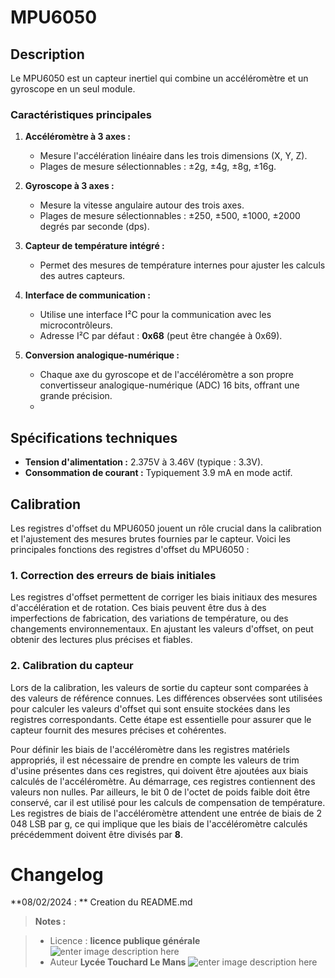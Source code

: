﻿#  MPU6050

## Description 
Le MPU6050 est un capteur inertiel qui combine un accéléromètre et un gyroscope en un seul module.
### Caractéristiques principales

1.  **Accéléromètre à 3 axes :**
    
    -   Mesure l'accélération linéaire dans les trois dimensions (X, Y, Z).
    -   Plages de mesure sélectionnables : ±2g, ±4g, ±8g, ±16g.
3.  **Gyroscope à 3 axes :**
    
    -   Mesure la vitesse angulaire autour des trois axes.
    -   Plages de mesure sélectionnables : ±250, ±500, ±1000, ±2000 degrés par seconde (dps).
4.  **Capteur de température intégré :**
    
    -   Permet des mesures de température internes pour ajuster les calculs des autres capteurs.
5.  **Interface de communication :**
    
    -   Utilise une interface I²C pour la communication avec les microcontrôleurs.
    -   Adresse I²C par défaut : **0x68** (peut être changée à 0x69).
6.  **Conversion analogique-numérique :**
    
    -   Chaque axe du gyroscope et de l'accéléromètre a son propre convertisseur analogique-numérique (ADC) 16 bits, offrant une grande précision.
    - 
## Spécifications techniques

-   **Tension d'alimentation :** 2.375V à 3.46V (typique : 3.3V).
-   **Consommation de courant :** Typiquement 3.9 mA en mode actif.

## Calibration 

 Les registres d'offset du MPU6050 jouent un rôle crucial dans la calibration et l'ajustement des mesures brutes fournies par le capteur. Voici les principales fonctions des registres d'offset du MPU6050 :

### 1. **Correction des erreurs de biais initiales**

Les registres d'offset permettent de corriger les biais initiaux des mesures d'accélération et de rotation. Ces biais peuvent être dus à des imperfections de fabrication, des variations de température, ou des changements environnementaux. En ajustant les valeurs d'offset, on peut obtenir des lectures plus précises et fiables.

### 2. **Calibration du capteur**

Lors de la calibration, les valeurs de sortie du capteur sont comparées à des valeurs de référence connues. Les différences observées sont utilisées pour calculer les valeurs d'offset qui sont ensuite stockées dans les registres correspondants. Cette étape est essentielle pour assurer que le capteur fournit des mesures précises et cohérentes.

Pour définir les biais de l'accéléromètre dans les registres matériels appropriés, il est nécessaire de prendre en compte les valeurs de trim d'usine présentes dans ces registres, qui doivent être ajoutées aux biais calculés de l'accéléromètre. Au démarrage, ces registres contiennent des valeurs non nulles. Par ailleurs, le bit 0 de l'octet de poids faible doit être conservé, car il est utilisé pour les calculs de compensation de température. Les registres de biais de l'accéléromètre attendent une entrée de biais de 2 048 LSB par g, ce qui implique que les biais de l'accéléromètre calculés précédemment doivent être divisés par **8**.
 
 

# Changelog

**08/02/2024 : ** Creation du README.md 

> **Notes :**


> - Licence : **licence publique générale** ![enter image description here](https://img.shields.io/badge/licence-GPL-green.svg)
> - Auteur  **Lycée Touchard Le Mans**
>  ![enter image description here](https://img.shields.io/badge/built-passing-green.svg)
<!-- TOOLBOX 

Génération des badges : https://shields.io/
Génération de ce fichier : https://stackedit.io/editor#


